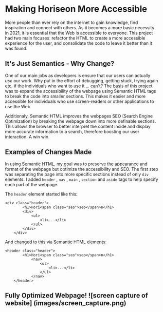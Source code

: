 # Making Horiseon More Accessible 

More people than ever rely on the internet to gain knowledge, find inspiration and connect with others. As it becomes a more basic necessity in 2021, it is essential that the Web is accessible to everyone. This project had two main focuses: refactor the HTML to create a more accessible experience for the user, and consolidate the code to leave it better than it was found. 


## It's Just Semantics - Why Change?

One of our main jobs as developers is ensure that our users can actually *use* our work. Why put in the effort of debugging, getting stuck, trying again etc, if the individuals who want to use it ... can't? The basis of this project was to expand the accessibility of the webpage using Semantic HTML tags to break the code into smaller sections. This makes it easier and more accessible for individuals who use screen-readers or other applications to use the Web. 

Additionaly, Semantic HTML improves the webpages SEO (Search Engine Optimization) by breaking the webpage down into more definable sections. This allows the browser to better interpret the content inside and display more accurate information to a search, therefore boosting our user interaction. A win win. 

## Examples of Changes Made

In using Semantic HTML, my goal was to preserve the appearance and format of the webpage but optimize the accessibility and SEO. The first step was separating the page into more specific sections instead of only `div` elements. I added `header` , `nav` , `main` , `section` and `aside` tags to help specify each part of the webpage. 

The `header` element started like this: 

```
<div class="header">
        <h1>Hori<span class="seo">seo</span>n</h1>
        <div>
            <ul>
                <li>...</li>
            </ul>
        </div>
    </div>

```

And changed to this via Semantic HTML elements:

```
<header class="header"> 
        <h1>Hori<span class="seo">seo</span>n</h1>
            <nav> 
                <ul>
                    <li>...</li>
                </ul>
            </nav>
    </header> 

```

## Fully Optimized Webpage! ![screen capture of website] (images/screen_capture.png)
